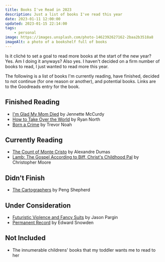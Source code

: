 ```yaml
---
title: Books I've Read in 2023
description: Just a list of books I've read this year
date: 2023-01-11 12:00:00
updated: 2023-01-15 22:14:00
tags:
    - personal
image: https://images.unsplash.com/photo-1462392627162-2baa2b3518a8
imageAlt: a photo of a bookshelf full of books
---
```


Is it cliché to set a goal to read more books at the start of the new year? Yes. Am I doing it anyways? Also yes. I haven't decided on a firm number of books to read, I just wanted to read more this year.

The following is a list of books I'm currently reading, have finished, decided to not continue (for one reason or another), and potential books. Links are to the Goodreads entry for the book.

## Finished Reading
* [I'm Glad My Mom Died](https://www.goodreads.com/book/show/59364173-i-m-glad-my-mom-died) by Jennette McCurdy
* [How to Take Over the World](https://www.goodreads.com/book/show/58446218-how-to-take-over-the-world) by Ryan North
* [Born a Crime](https://www.goodreads.com/book/show/29780253-born-a-crime) by Trevor Noah

## Currently Reading
* [The Count of Monte Cristo](https://www.goodreads.com/book/show/7126.The_Count_of_Monte_Cristo) by Alexandre Dumas
* [Lamb: The Gospel According to Biff, Christ's Childhood Pal](https://www.goodreads.com/book/show/28881.Lamb) by Christopher Moore

## Didn't Finish
* [The Cartographers](https://www.goodreads.com/book/show/55004093-the-cartographers) by Peng Shepherd

## Under Consideration
* [Futuristic Violence and Fancy Suits](https://www.goodreads.com/book/show/20501606-futuristic-violence-and-fancy-suits) by Jason Pargin
* [Permanent Record](https://www.goodreads.com/book/show/46223297-permanent-record) by Edward Snowden

## Not Included
* The innumerable childrens' books that my toddler wants me to read to her

